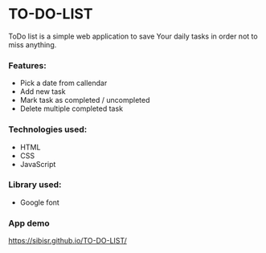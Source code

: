 # TO-DO-LIST
ToDo list is a simple web application to save Your daily tasks in order not to miss anything.

### Features:
* Pick a date from callendar
* Add new task
* Mark task as completed / uncompleted
* Delete multiple completed task

### Technologies used:
* HTML
* CSS
* JavaScript

### Library used:
* Google font

### App demo
 https://sibisr.github.io/TO-DO-LIST/

